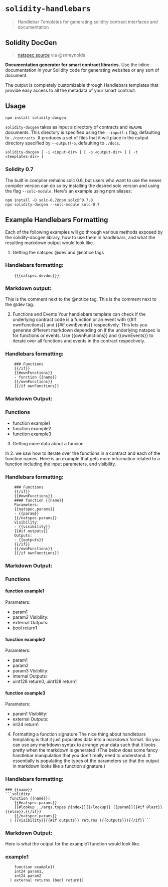 # `solidity-handlebars`

> Handlebar Templates for generating solidity contract interfaces and documentation

## Solidity DocGen

> [natspec source](https://github.com/snreynolds/solidity-docgen/commit/154b7acf80f120127e4640db6f8a052d96d6c6cc) via @snreynolds

**Documentation generator for smart contract libraries.** Use the inline
documentation in your Solidity code for generating websites or any sort of
document.

The output is completely customizable through Handlebars templates that provide
easy access to all the metadata of your smart contract.

## Usage

```sh
npm install solidity-docgen
```

`solidity-docgen` takes as input a directory of contracts and `README`
documents. This directory is specified using the `--input`/`-i` flag,
defaulting to `./contracts`. It produces a set of files that it will place in
the output directory specified by `--output`/`-o`, defaulting to `./docs`.

```
solidity-docgen [ -i <input-dir> ] [ -o <output-dir> ] [ -t <templates-dir> ]
```

[natspec]: https://solidity.readthedocs.io/en/develop/natspec-format.html

### Solidity 0.7

The built in compiler remains solc 0.6, but users who want to use the newer compiler version can do so by installing the desired solc version and using the flag `--solc-module`. Here's an example using npm aliases:

```
npm install -D solc-0.7@npm:solc@^0.7.0
npx solidity-docgen --solc-module solc-0.7
```

## Example Handlebars Formatting

Each of the following examples will go through various methods exposed by the solidity-docgen library, how to use them in handlebars, and what the resulting markdown output would look like.

1. Getting the natspec @dev and @notice tags

### Handlebars formatting:

```{{{natspec.userdoc}}}
    {{{natspec.devdoc}}}
```

### Markdown output:

This is the comment next to the @notice tag.
This is the comment next to the @dev tag.

2. Functions and Events
   Your handlebars template can check if the underlying contract code is a function or an event with {{#if ownFunctions}} and {{#if ownEvents}} respectively. This lets you generate different markdown depending on if the underlying natspec is for functions or events. Use {{ownFunctions}} and {{ownEvents}} to iterate over all functions and events in the contract respectively.

### Handlebars formatting:

```{{#if ownFunctions}
    ### Functions
    {{/if}}
    {{#ownFunctions}}
    - function {{name}}
    {{/ownFunctions}}
    {{/if ownFunctions}}
```

### Markdown Output:

### Functions

- function example1
- function example2
- function example3

3. Getting more data about a funcion

In 2. we saw how to iterate over the functions in a contract and each of the function names. Here is an example that gets more information related to a function including the input parameters, and visibility.

### Handlebars formatting:

```{{#if ownFunctions}
    ### Functions
    {{/if}}
    {{#ownFunctions}}
    #### function {{name}}
    Parameters:
    {{natspec.params}}
    - {{param}}
    {{/natspec.params}}
    Visibility:
    - {{visibility}}
    {{#if outputs}}
    Outputs:
    - {{outputs}}
    {{/if}}
    {{/ownFunctions}}
    {{/if ownFunctions}}
```

### Markdown Output:

### Functions

#### function example1

Parameters:

- param1
- param2
  Visibliity:
- external
  Outputs:
- bool return1

#### function example2

Parameters:

- param1
- param2
- param3
  Visibliity:
- internal
  Outputs:
- uint128 return0, uint128 return1

#### function example3

Parameters:

- param1
  Visibliity:
- external
  Outputs:
- int24 return1

4. Formatting a function signature
   The nice thing about handlebars templating is that it just populates data into a markdown format. So you can use any markdown syntax to arrange your data such that it looks pretty when the markdown is generated! (The below does some fancy handlebar manipulation that you don't really need to understand. It essentially is populating the types of the parameters so that the output in markdown looks like a function signature.)

### Handlebars formatting:

````
### {{name}}
```solidity
  function {{name}}(
    {{#natspec.params}}
    {{#lookup ../args.types @index}}{{/lookup}} {{param}}{{#if @last}}{{else}},{{/if}}
    {{/natspec.params}}
  ) {{visibility}}{{#if outputs}} returns ({{outputs}}){{/if}}```

````

### Markdown Output:

Here is what the output for the example1 function would look like.

### example1

```solidity
    function example1(
    int24 param1,
    int24 param2
  ) external returns (bool return1)
```
